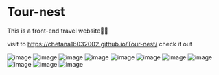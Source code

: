# Tour-nest
This is a front-end travel website💫💫

visit to https://chetana16032002.github.io/Tour-nest/ check it out 

![image](https://user-images.githubusercontent.com/91176005/135742823-8454d79d-b8b3-4c93-a475-ac39e1fcbe45.png)
![image](https://user-images.githubusercontent.com/91176005/135742833-a7a95c20-6c61-42df-a012-07adafa57932.png)
![image](https://user-images.githubusercontent.com/91176005/135742842-53aaf02c-8d55-45b9-9270-15b07914bb1e.png)
![image](https://user-images.githubusercontent.com/91176005/135742853-8964beba-e599-4e98-baad-7b9e75de68e4.png)
![image](https://user-images.githubusercontent.com/91176005/135742856-11c71813-30a8-42b5-9016-cb4510389a22.png)
![image](https://user-images.githubusercontent.com/91176005/135742858-66bcb467-3bf8-4b7a-ac8a-c200a9554aa2.png)
![image](https://user-images.githubusercontent.com/91176005/135742868-3a3b730c-ee5f-4187-8962-2d7e777df46e.png)
![image](https://user-images.githubusercontent.com/91176005/135742879-1cca54b9-6179-46ba-81c9-27c15f91f1d4.png)
![image](https://user-images.githubusercontent.com/91176005/135742886-f8db1769-2d7a-444a-a8fb-58d298fb9bac.png)
![image](https://user-images.githubusercontent.com/91176005/135742898-6f18ae0b-5941-438d-92b2-b5cb015d8252.png)
![image](https://user-images.githubusercontent.com/91176005/135742906-fd37052c-b9a3-467e-9dde-5c970bed6cef.png)


